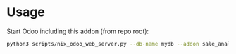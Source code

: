 # Usage

Start Odoo including this addon (from repo root):

```bash
python3 scripts/nix_odoo_web_server.py --db-name mydb --addon sale_analytic_tag
```
